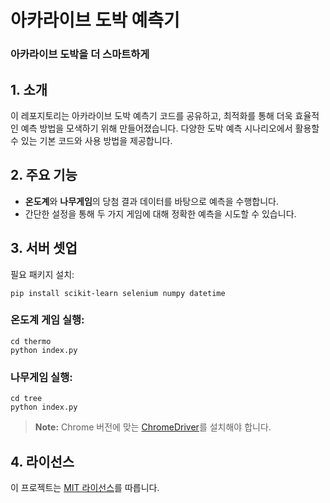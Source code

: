 # 아카라이브 도박 예측기
### 아카라이브 도박을 더 스마트하게

## 1. 소개
이 레포지토리는 아카라이브 도박 예측기 코드를 공유하고, 최적화를 통해 더욱 효율적인 예측 방법을 모색하기 위해 만들어졌습니다. 다양한 도박 예측 시나리오에서 활용할 수 있는 기본 코드와 사용 방법을 제공합니다.

## 2. 주요 기능
- **온도계**와 **나무게임**의 당첨 결과 데이터를 바탕으로 예측을 수행합니다.
- 간단한 설정을 통해 두 가지 게임에 대해 정확한 예측을 시도할 수 있습니다.

## 3. 서버 셋업
필요 패키지 설치:

```
pip install scikit-learn selenium numpy datetime
```

### 온도계 게임 실행:
```
cd thermo
python index.py
```

### 나무게임 실행:
```
cd tree
python index.py
```

> **Note:** Chrome 버전에 맞는 [ChromeDriver](https://sites.google.com/chromium.org/driver/)를 설치해야 합니다.

## 4. 라이선스
이 프로젝트는 [MIT 라이선스](./LICENSE)를 따릅니다.
